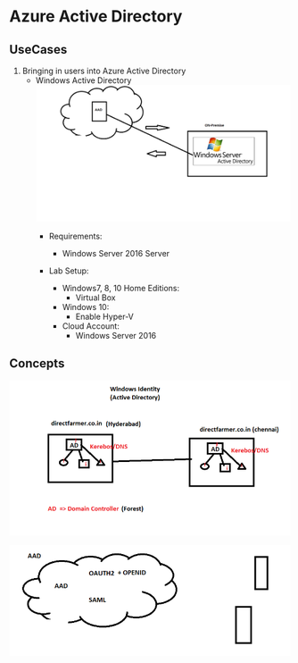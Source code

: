 # Azure Active Directory

## UseCases
1. Bringing in users into Azure Active Directory
    * Windows Active Directory
    ![Preview](./images/AD2AAD.png)
        * Requirements:
            * Windows Server 2016 Server

        * Lab Setup:
            * Windows7, 8, 10 Home Editions:
                * Virtual Box
            * Windows 10:
                * Enable Hyper-V
            * Cloud Account:
                * Windows Server 2016


## Concepts
![Preview](./images/classicAD.png)

![Preview](./images/AAD.png)
                